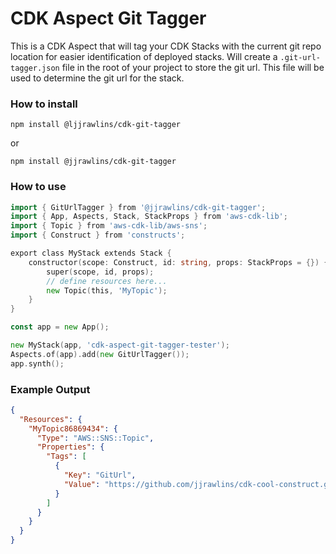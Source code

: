 # CDK Aspect Git Tagger

This is a CDK Aspect that will tag your CDK Stacks with the current git repo location for easier identification of
deployed stacks. Will create a `.git-url-tagger.json` file in the root of your project to store the git url.  This file
will be used to determine the git url for the stack.

### How to install

```shell
npm install @ljjrawlins/cdk-git-tagger
```

or

```shell
npm install @jjrawlins/cdk-git-tagger
```

### How to use

```go
import { GitUrlTagger } from '@jjrawlins/cdk-git-tagger';
import { App, Aspects, Stack, StackProps } from 'aws-cdk-lib';
import { Topic } from 'aws-cdk-lib/aws-sns';
import { Construct } from 'constructs';

export class MyStack extends Stack {
    constructor(scope: Construct, id: string, props: StackProps = {}) {
        super(scope, id, props);
        // define resources here...
        new Topic(this, 'MyTopic');
    }
}

const app = new App();

new MyStack(app, 'cdk-aspect-git-tagger-tester');
Aspects.of(app).add(new GitUrlTagger());
app.synth();
```

### Example Output

```json
{
  "Resources": {
    "MyTopic86869434": {
      "Type": "AWS::SNS::Topic",
      "Properties": {
        "Tags": [
          {
            "Key": "GitUrl",
            "Value": "https://github.com/jjrawlins/cdk-cool-construct.git"
          }
        ]
      }
    }
  }
}
```
